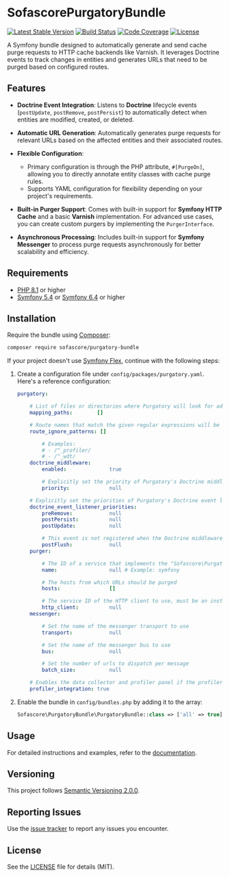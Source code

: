 # SofascorePurgatoryBundle

[![Latest Stable Version](https://poser.pugx.org/sofascore/purgatory-bundle/v/stable)](https://packagist.org/packages/sofascore/purgatory-bundle)
[![Build Status](https://github.com/sofascore/purgatory-bundle/workflows/Tests/badge.svg)](https://github.com/sofascore/purgatory-bundle/actions)
[![Code Coverage](https://codecov.io/gh/sofascore/purgatory-bundle/graph/badge.svg?token=HWMVLVSTIC)](https://codecov.io/gh/sofascore/purgatory-bundle)
[![License](https://poser.pugx.org/sofascore/purgatory-bundle/license)](https://packagist.org/packages/sofascore/purgatory-bundle)

A Symfony bundle designed to automatically generate and send cache purge requests to HTTP cache backends like Varnish.
It leverages Doctrine events to track changes in entities and generates URLs that need to be purged based on configured
routes.

## Features

- **Doctrine Event Integration**: Listens to **Doctrine** lifecycle events (`postUpdate`, `postRemove`, `postPersist`)
  to automatically detect when entities are modified, created, or deleted.

- **Automatic URL Generation**: Automatically generates purge requests for relevant URLs based on the affected entities
  and their associated routes.

- **Flexible Configuration**:
    - Primary configuration is through the PHP attribute, `#[PurgeOn]`, allowing you to directly annotate entity classes
      with cache purge rules.
    - Supports YAML configuration for flexibility depending on your project's requirements.

- **Built-in Purger Support**: Comes with built-in support for **Symfony HTTP Cache** and a basic **Varnish**
  implementation. For advanced use cases, you can create custom purgers by implementing the `PurgerInterface`.

- **Asynchronous Processing**: Includes built-in support for **Symfony Messenger** to process purge requests
  asynchronously for better scalability and efficiency.

## Requirements

- [PHP 8.1](http://php.net/releases/8_1_0.php) or higher
- [Symfony 5.4](https://symfony.com/roadmap/5.4) or [Symfony 6.4](https://symfony.com/roadmap/6.4) or higher

## Installation

Require the bundle using [Composer](https://getcomposer.org/):

```sh
composer require sofascore/purgatory-bundle
```

If your project doesn't use [Symfony Flex](https://github.com/symfony/flex), continue with the following steps:

1. Create a configuration file under `config/packages/purgatory.yaml`. Here's a reference configuration:

    ```yaml
    purgatory:

        # List of files or directories where Purgatory will look for additional purge definitions.
        mapping_paths:        []

        # Route names that match the given regular expressions will be ignored.
        route_ignore_patterns: []

            # Examples:
            # - /^_profiler/
            # - /^_wdt/
        doctrine_middleware:
            enabled:              true

            # Explicitly set the priority of Purgatory's Doctrine middleware.
            priority:             null

        # Explicitly set the priorities of Purgatory's Doctrine event listener.
        doctrine_event_listener_priorities:
            preRemove:            null
            postPersist:          null
            postUpdate:           null

            # This event is not registered when the Doctrine middleware is enabled.
            postFlush:            null
        purger:

            # The ID of a service that implements the "Sofascore\PurgatoryBundle\Purger\PurgerInterface" interface
            name:                 null # Example: symfony

            # The hosts from which URLs should be purged
            hosts:                []

            # The service ID of the HTTP client to use, must be an instance of Symfony's HTTP client
            http_client:          null
        messenger:

            # Set the name of the messenger transport to use
            transport:            null

            # Set the name of the messenger bus to use
            bus:                  null

            # Set the number of urls to dispatch per message
            batch_size:           null

        # Enables the data collector and profiler panel if the profiler is enabled.
        profiler_integration: true
    ```

1. Enable the bundle in `config/bundles.php` by adding it to the array:

    ```php
    Sofascore\PurgatoryBundle\PurgatoryBundle::class => ['all' => true],
    ```

## Usage

For detailed instructions and examples, refer to the [documentation](/docs/).

## Versioning

This project follows [Semantic Versioning 2.0.0](http://semver.org/).

## Reporting Issues

Use the [issue tracker](https://github.com/sofascore/purgatory-bundle/issues) to report any issues you encounter.

## License

See the [LICENSE](LICENSE) file for details (MIT).
